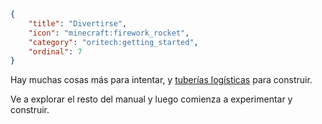 ```json
{
	"title": "Divertirse",
	"icon": "minecraft:firework_rocket",
	"category": "oritech:getting_started",
	"ordinal": 7
}
```

Hay muchas cosas más para intentar, y [tuberías logísticas](^oritech:logistics) para construir.

Ve a explorar el resto del manual y luego comienza a experimentar y construir.
